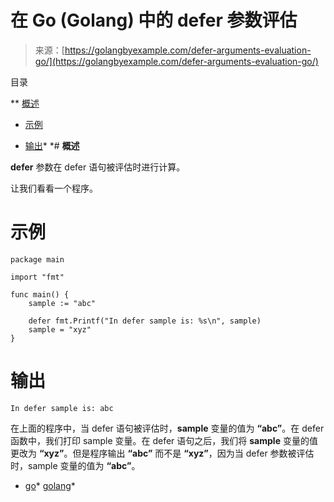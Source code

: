 <!--yml

分类：未分类

日期：2024-10-13 06:26:53

-->

# 在 Go (Golang) 中的 defer 参数评估

> 来源：[https://golangbyexample.com/defer-arguments-evaluation-go/](https://golangbyexample.com/defer-arguments-evaluation-go/)

目录

**   [概述](#Overview "Overview")

+   [示例](#Example "Example")

+   [输出](#Output "Output")*  *# **概述**

**defer** 参数在 defer 语句被评估时进行计算。

让我们看看一个程序。

# **示例**

```
package main

import "fmt"

func main() {
	sample := "abc"

	defer fmt.Printf("In defer sample is: %s\n", sample)
	sample = "xyz"
}
```

# **输出**

```
In defer sample is: abc
```

在上面的程序中，当 defer 语句被评估时，**sample** 变量的值为 **“abc”**。在 defer 函数中，我们打印 sample 变量。在 defer 语句之后，我们将 **sample** 变量的值更改为 **“xyz”**。但是程序输出 **“abc”** 而不是 **“xyz”**，因为当 defer 参数被评估时，sample 变量的值为 **“abc”**。

+   [go](https://golangbyexample.com/tag/go/)*   [golang](https://golangbyexample.com/tag/golang/)*
